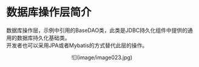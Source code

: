 # 数据库操作层简介

数据库操作层，示例中引用的BaseDAO类，此类是JDBC持久化组件中提供的通用的数据库持久化基础类。  
开发者也可以采用JPA或者Mybatis的方式替代此层的操作。

<center>
![](image/image023.jpg)

</center>   